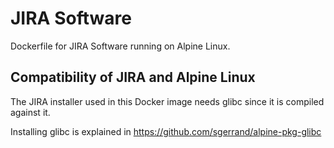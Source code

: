 # JIRA Software

Dockerfile for JIRA Software running on Alpine Linux.

## Compatibility of JIRA and Alpine Linux

The JIRA installer used in this Docker image needs glibc since it is compiled against it.

Installing glibc is explained in https://github.com/sgerrand/alpine-pkg-glibc